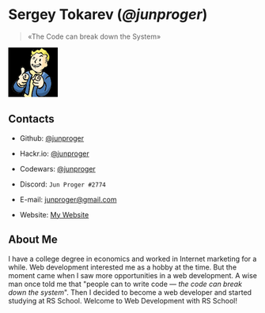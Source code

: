 # Sergey Tokarev (*@junproger*)

> «The Code can break down the System»

![Jun Proger #2774](./assets/images/charisma.gif)

## Contacts

- Github: [@junproger](https://github.com/junproger/)

- Hackr.io: [@junproger](https://hackr.io/junproger)

- Codewars: [@junproger](https://www.codewars.com/users/junproger)

- Discord: ```Jun Proger #2774```

- E-mail: junproger@gmail.com

- Website: [My Website](https://end407.byethost7.com/)

## About Me

I have a college degree in economics and worked in Internet marketing for a while. Web development interested me as a hobby at the time. But the moment came when I saw more opportunities in a web development. A wise man once told me that "people can to write code — *the code can break down the system*". Then I decided to become a web developer and started studying at RS School. Welcome to Web Development with RS School!
